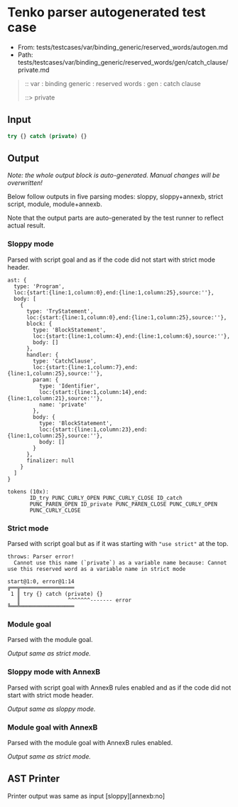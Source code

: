 # Tenko parser autogenerated test case

- From: tests/testcases/var/binding_generic/reserved_words/autogen.md
- Path: tests/testcases/var/binding_generic/reserved_words/gen/catch_clause/private.md

> :: var : binding generic : reserved words : gen : catch clause
>
> ::> private

## Input


`````js
try {} catch (private) {}
`````

## Output

_Note: the whole output block is auto-generated. Manual changes will be overwritten!_

Below follow outputs in five parsing modes: sloppy, sloppy+annexb, strict script, module, module+annexb.

Note that the output parts are auto-generated by the test runner to reflect actual result.

### Sloppy mode

Parsed with script goal and as if the code did not start with strict mode header.

`````
ast: {
  type: 'Program',
  loc:{start:{line:1,column:0},end:{line:1,column:25},source:''},
  body: [
    {
      type: 'TryStatement',
      loc:{start:{line:1,column:0},end:{line:1,column:25},source:''},
      block: {
        type: 'BlockStatement',
        loc:{start:{line:1,column:4},end:{line:1,column:6},source:''},
        body: []
      },
      handler: {
        type: 'CatchClause',
        loc:{start:{line:1,column:7},end:{line:1,column:25},source:''},
        param: {
          type: 'Identifier',
          loc:{start:{line:1,column:14},end:{line:1,column:21},source:''},
          name: 'private'
        },
        body: {
          type: 'BlockStatement',
          loc:{start:{line:1,column:23},end:{line:1,column:25},source:''},
          body: []
        }
      },
      finalizer: null
    }
  ]
}

tokens (10x):
       ID_try PUNC_CURLY_OPEN PUNC_CURLY_CLOSE ID_catch
       PUNC_PAREN_OPEN ID_private PUNC_PAREN_CLOSE PUNC_CURLY_OPEN
       PUNC_CURLY_CLOSE
`````

### Strict mode

Parsed with script goal but as if it was starting with `"use strict"` at the top.

`````
throws: Parser error!
  Cannot use this name (`private`) as a variable name because: Cannot use this reserved word as a variable name in strict mode

start@1:0, error@1:14
╔══╦═════════════════
 1 ║ try {} catch (private) {}
   ║               ^^^^^^^------- error
╚══╩═════════════════

`````

### Module goal

Parsed with the module goal.

_Output same as strict mode._

### Sloppy mode with AnnexB

Parsed with script goal with AnnexB rules enabled and as if the code did not start with strict mode header.

_Output same as sloppy mode._

### Module goal with AnnexB

Parsed with the module goal with AnnexB rules enabled.

_Output same as strict mode._

## AST Printer

Printer output was same as input [sloppy][annexb:no]
